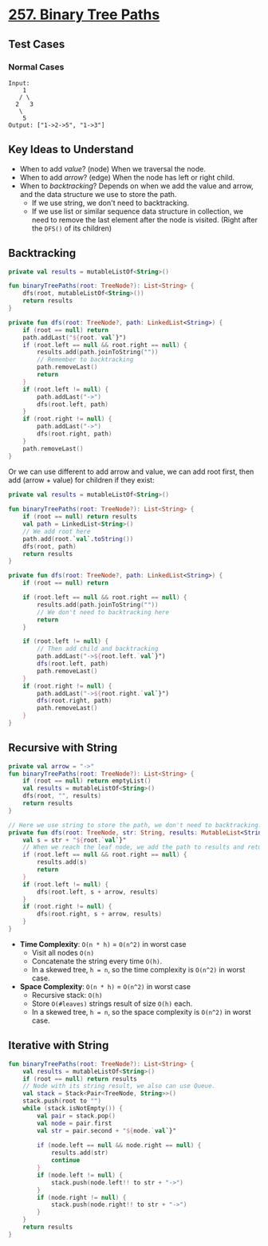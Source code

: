 # [257. Binary Tree Paths](https://leetcode.com/problems/binary-tree-paths/)

## Test Cases
### Normal Cases
```
Input: 
    1
   / \
  2   3
   \
    5
Output: ["1->2->5", "1->3"] 
```

## Key Ideas to Understand
* When to add *value*? (node) When we traversal the node.
* When to add *arrow*? (edge) When the node has left or right child.
* When to *backtracking*? Depends on when we add the value and arrow, and the data structure we use to store the path.
    * If we use string, we don't need to backtracking.
    * If we use list or similar sequence data structure in collection, we need to remove the last element after the node is visited. (Right after the `DFS()` of its children)

## Backtracking
```kotlin
private val results = mutableListOf<String>()

fun binaryTreePaths(root: TreeNode?): List<String> {
    dfs(root, mutableListOf<String>())
    return results
}

private fun dfs(root: TreeNode?, path: LinkedList<String>) {
    if (root == null) return
    path.addLast("${root.`val`}")
    if (root.left == null && root.right == null) {
        results.add(path.joinToString(""))
        // Remember to backtracking
        path.removeLast()
        return
    }
    if (root.left != null) {
        path.addLast("->")
        dfs(root.left, path)
    }
    if (root.right != null) {
        path.addLast("->")
        dfs(root.right, path)
    }
    path.removeLast()
}
```

Or we can use different to add arrow and value, we can add root first, then add (arrow + value) for children if they exist:
```kotlin   
private val results = mutableListOf<String>()
    
fun binaryTreePaths(root: TreeNode?): List<String> {
    if (root == null) return results
    val path = LinkedList<String>()
    // We add root here
    path.add(root.`val`.toString())
    dfs(root, path)
    return results
}

private fun dfs(root: TreeNode?, path: LinkedList<String>) {
    if (root == null) return

    if (root.left == null && root.right == null) {
        results.add(path.joinToString(""))
        // We don't need to backtracking here
        return
    }

    if (root.left != null) {
        // Then add child and backtracking
        path.addLast("->${root.left.`val`}")
        dfs(root.left, path)
        path.removeLast()
    }
    if (root.right != null) {
        path.addLast("->${root.right.`val`}")
        dfs(root.right, path)
        path.removeLast()
    }
}
```

## Recursive with String
```kotlin
private val arrow = "->"
fun binaryTreePaths(root: TreeNode?): List<String> {
    if (root == null) return emptyList()
    val results = mutableListOf<String>()
    dfs(root, "", results)
    return results
}

// Here we use string to store the path, we don't need to backtracking.
private fun dfs(root: TreeNode, str: String, results: MutableList<String>) {
    val s = str + "${root.`val`}"
    // When we reach the leaf node, we add the path to results and return.
    if (root.left == null && root.right == null) {
        results.add(s)
        return
    }
    if (root.left != null) {
        dfs(root.left, s + arrow, results)
    }
    if (root.right != null) {
        dfs(root.right, s + arrow, results)
    }
}
```

* **Time Complexity**: `O(n * h)` = `O(n^2)` in worst case
    - Visit all nodes `O(n)`
    - Concatenate the string every time `O(h)`.
    - In a skewed tree, `h = n`, so the time complexity is `O(n^2)` in worst case.
* **Space Complexity**: `O(n * h)` = `O(n^2)` in worst case
    - Recursive stack: `O(h)`
    - Store `O(#leaves)` strings result of size `O(h)` each.
    - In a skewed tree, `h = n`, so the space complexity is `O(n^2)` in worst case.

## Iterative with String
```kotlin
fun binaryTreePaths(root: TreeNode?): List<String> {
    val results = mutableListOf<String>()
    if (root == null) return results
    // Node with its string result, we also can use Queue.
    val stack = Stack<Pair<TreeNode, String>>()
    stack.push(root to "")
    while (stack.isNotEmpty()) {
        val pair = stack.pop()
        val node = pair.first
        val str = pair.second + "${node.`val`}"
        
        if (node.left == null && node.right == null) {
            results.add(str)
            continue
        } 
        if (node.left != null) {
            stack.push(node.left!! to str + "->")
        } 
        if (node.right != null) {
            stack.push(node.right!! to str + "->")
        }
    }
    return results
}
```
